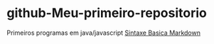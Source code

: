 # github-Meu-primeiro-repositorio
Primeiros programas em java/javascript
[Sintaxe Basica Markdown](github-primeiro-repositorio)

